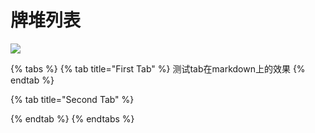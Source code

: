 # 牌堆列表

![](.gitbook/assets/⑨.png)

{% tabs %}
{% tab title="First Tab" %}
测试tab在markdown上的效果
{% endtab %}

{% tab title="Second Tab" %}

{% endtab %}
{% endtabs %}

